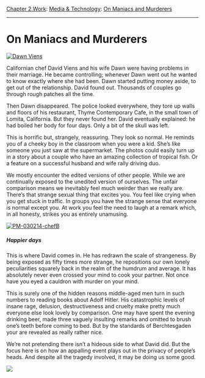 [Chapter 2.Work](https://www.theschooloflife.com/thebookoflife/category/work/): [Media & Technology](https://www.theschooloflife.com/thebookoflife/category/work/media-and-technology/): [On Maniacs and Murderers](https://www.theschooloflife.com/thebookoflife/on-maniacs-and-murderers/)

* * *

# On Maniacs and Murderers

[![Dawn Viens](https://www.theschooloflife.com/thebookoflife/wp-content/uploads/2014/11/PM-030214-chefA.jpg)](http://www.thebookoflife.org/wp-content/uploads/2014/11/PM-030214-chefA.jpg)

Californian chef David Viens and his wife Dawn were having problems in their marriage. He became controlling; whenever Dawn went out he wanted to know exactly where she had been. Dawn started putting money aside, to get out of the relationship. David found out. Thousands of couples go through rough patches all the time.

Then Dawn disappeared. The police looked everywhere, they tore up walls and floors of his restaurant, Thyme Contemporary Cafe, in the small town of Lomita, California. But they never found her. David eventually explained: he had boiled her body for four days. Only a bit of the skull was left.

This is horrific but, strangely, reassuring. They look so normal. He reminds you of a cheeky boy in the classroom when you were a kid. She’s like someone you just saw at the supermarket. The photos could easily turn up in a story about a couple who have an amazing collection of tropical fish. Or a feature on a successful husband and wife rally driving duo.

We mostly encounter the edited versions of other people. While we are continually exposed to the unedited version of ourselves. The unfair comparison means we inevitably feel much weirder than we really are. There’s that strange sexual thing that excites you. You feel like crying when you get stuck in traffic. In groups you have the strange sense that everyone is normal except you. At work you feel the need to laugh at a remark which, in all honesty, strikes you as entirely unamusing.

[![PM-030214-chefB](https://www.theschooloflife.com/thebookoflife/wp-content/uploads/2014/11/PM-030214-chefB.jpg)](http://www.thebookoflife.org/wp-content/uploads/2014/11/PM-030214-chefB.jpg)

##### Happier days

This is where David comes in. He has redrawn the scale of strangeness. By being exposed as fifty times more strange, he repositions our own lonely peculiarities squarely back in the realm of the humdrum and average. It has absolutely never even crossed your mind to cook your partner. Not once have you eyed a cauldron with murder on your mind.

This is surely one of the hidden reasons middle-aged men turn in such numbers to reading books about Adolf Hitler. His catastrophic levels of insane rage, delusion, destructiveness and cruelty make pretty much everyone else look lovely by comparison. One may have spent the evening drinking beer, made three vaguely insulting remarks and omitted to brush one’s teeth before coming to bed. But by the standards of Berchtesgaden your are revealed as really rather nice.

We’re not pretending there isn’t a hideous side to what David did. But the focus here is on how an appalling event plays out in the privacy of people’s heads. And despite all the tragedy involved, it may be doing us some good.

[![](https://img.youtube.com/vi/KxfmZC6aNzY/0.jpg)](https://www.youtube.com/embed/KxfmZC6aNzY '')
